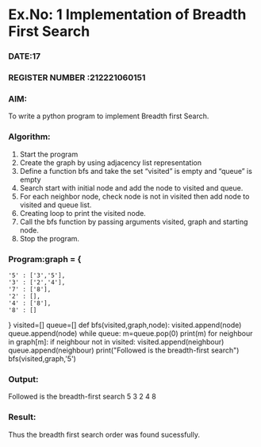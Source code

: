 # Ex.No: 1  Implementation of Breadth First Search 
### DATE:17                                                                           
### REGISTER NUMBER :212221060151 
### AIM: 
To write a python program to implement Breadth first Search. 
### Algorithm:
1. Start the program
2. Create the graph by using adjacency list representation
3. Define a function bfs and take the set “visited” is empty and “queue” is empty
4. Search start with initial node and add the node to visited and queue.
5. For each neighbor node, check node is not in visited then add node to visited and queue list.
6.  Creating loop to print the visited node.
7.   Call the bfs function by passing arguments visited, graph and starting node.
8.   Stop the program.
### Program:graph = {
    '5' : ['3','5'],
    '3' : ['2','4'],
    '7' : ['8'],
    '2' : [],
    '4' : ['8'],
    '8' : []
}
visited=[]
queue=[]
def bfs(visited,graph,node):
    visited.append(node)
    queue.append(node)
    while queue:
        m=queue.pop(0)
        print(m)
        for neighbour in graph[m]:
            if neighbour not in visited:
                visited.append(neighbour)
                queue.append(neighbour)
print("Followed is the breadth-first search")
bfs(visited,graph,'5')











### Output:
Followed is the breadth-first search
5
3
2
4
8




### Result:
Thus the breadth first search order was found sucessfully.
